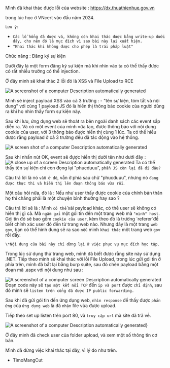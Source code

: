 Mình đã khai thác được lỗi của website : https://dx.thuathienhue.gov.vn

trong lúc học ở VNcert vào đầu năm 2024.

`Lưu ý:` 
- `Các lỗ hổng đã được vá, không còn khai thác được bằng write-up dưới đây, cho nên đó là mục đích vì sao bài này lại xuất hiện.` 
- `"Khai thác khi không được cho phép là trái pháp luật"`


Chức năng : Đăng ký sự kiện

Dưới đây là một form đăng ký sự kiện mà khi nhìn vào ta có thể thấy được
có rất nhiều trường có thể injection.

Ở đây mình sẽ khai thác 2 lỗi đó là XSS và File Upload to RCE

![A screenshot of a computer Description automatically
generated](./images/image1.png)

Mình sẽ inject payload XSS vào cả 3 trường : - "tên sự kiện, tóm tắt và
nội dung" với cùng 1 payload JS đó là hiển thị thông báo cookie của
người dùng ra khi họ nhìn thấy form sự kiện này.

Sau khi lưu, ứng dụng web sẽ thoát ra bên ngoài danh sách các event sắp
diễn ra. Và có một event của mình vừa tạo, được thông báo với nội dung
cookie của user, với 3 thông báo được hiển thị cùng 1 lúc. Ta có thể
hiểu được rằng payload ở cả 3 trường đều đã tác động vào hệ thống.

![A screen shot of a computer Description automatically
generated](./images/image2.png)

Sau khi nhấn nút OK, event sẽ đựợc hiển thị dưới tên như dưới đây :  
![A close up of a screen Description automatically
generated](./images/image3.png)
Ta có thể thấy tên sự kiện chỉ còn đọng lại "phucduuu", `phần JS còn lại
đã đi đâu?`

Câu trả lời là nó `vẫn ở đó`, vẫn ở phía sau chữ "phucduuu", nhưng nó `đang
được thực thi và hiển thị lên đoạn thông báo vừa rồi`.

Một câu hỏi nữa, đó là : Nếu như user thấy được cookie của chính bản
thân họ thì chẳng phải là một chuyện bình thường hay sao ?

Câu trả lời sẽ là : Mình `có thể` xài payload khác, có thể user sẽ không
có hiển thị gì cả. Mà `ngầm gửi` một gói tin đến một trang web mà `"mình"
host`. Gói tin đó sẽ bao gồm `cookie của user`, kèm theo đó là trường
\`referer\`để biết chính xác user đó đến từ trang web nào. Nhưng đây là
một trang `web gov`, bạn có thể hình dung sẽ ra sao `nếu` mình `khai thác` một
trang web `gov` rồi đấy.

`\*Nội dung của bài này chỉ dừng lại ở việc phục vụ mục đích học tập.`

Trong lúc sử dụng thử trang web, mình đã biết được rằng site này sử dụng
.NET. Tiếp theo mình sẽ khai thác với lỗi File Upload, trong lúc gửi
gói tin ở phía trên, mình đã bắt lại bằng burp suite, sau đó chèn
payload bằng một đoạn mã .aspx với nội dung như sau :

![A screenshot of a computer screen Description automatically
generated](./images/image4.png)
Đoạn code này sẽ `tạo một kết nối TCP` đến `ip và port` được `chỉ định`, sau
đó mình sẽ `listen trên cổng đã được IP public forwarding.`

Sau khi đã gửi gói tin đến ứng dụng web, `nhìn response` để thấy được `phản
ứng` của `ứng dụng web` là đã `nhận` file vừa được upload.

Tiếp theo set up listen trên port 80, và `truy cập url` mà site đã trả về.

![A screenshot of a computer Description automatically
generated](./images/image5.png)}

Ở đây mình đã check user của folder upload, và xem một số thông tin cơ
bản.

Mình đã dừng việc khai thác tại đây, vì lý do như trên.

- TimoMangCut
